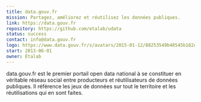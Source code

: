 ```yaml
---
title: data.gouv.fr
mission: Partagez, améliorez et réutilisez les données publiques.
link: https://data.gouv.fr
repository: https://github.com/etalab/udata
status: success
contact: info@data.gouv.fr
logo: https://www.data.gouv.fr/s/avatars/2015-01-12/88253549b48545b182ebd22c6d891c0b/datagouv.png
start: 2013-06-01
owner: Étalab
---
```


data.gouv.fr est le premier portail open data national à se constituer en véritable réseau social entre producteurs et réutilisateurs de données publiques. Il référence les jeux de données sur tout le territoire et les réutilisations qui en sont faites.
